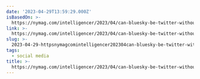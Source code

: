```yaml
---
date: '2023-04-29T13:59:29.000Z'
isBasedOn: >-
  https://nymag.com/intelligencer/2023/04/can-bluesky-be-twitter-without-twitter.html
link: >-
  https://nymag.com/intelligencer/2023/04/can-bluesky-be-twitter-without-twitter.html
slug: >-
  2023-04-29-httpsnymagcomintelligencer202304can-bluesky-be-twitter-without-twitterhtml
tags:
  - social media
title: >-
  https://nymag.com/intelligencer/2023/04/can-bluesky-be-twitter-without-twitter.html
---
```


